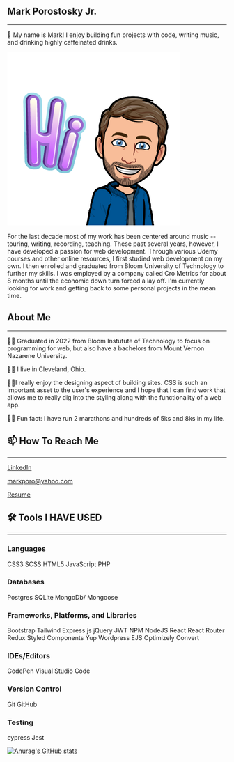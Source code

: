 ## Mark Porostosky Jr.

---

👋 My name is Mark! I enjoy building fun projects with code, writing music, and drinking highly caffeinated drinks.

![ME IN BITMOJI FASHION](https://raw.githubusercontent.com/markporo/markporo/main/images/PNG%20image-A4B6FC78982F-1.png)

For the last decade most of my work has been centered around music --touring, writing, recording, teaching. These past several years, however, I have developed a passion for web development. Through various Udemy courses and other online resources, I first studied web development on my own.  I then enrolled and graduated from Bloom University of Technology to further my skills.  I was employed by a company called Cro Metrics for about 8 months until the economic down turn forced a lay off.  I'm currently looking for work and getting back to some personal projects in the mean time. 

## About Me

---

👨🏻 Graduated in 2022 from Bloom Instutute of Technology to focus on programming for web, but also have a bachelors from Mount Vernon Nazarene University. 

💪🏻 I live in Cleveland, Ohio.  

🤘🏻I really enjoy the designing aspect of building sites. CSS is such an important asset to the user's experience and I hope that I can find work that allows me to really dig into the styling along with the functionality of a web app.

👊🏻 Fun fact: I have run 2 marathons and hundreds of 5ks and 8ks in my life.

## 📫 How To Reach Me

---

[LinkedIn](https://www.linkedin.com/in/markporo/)

markporo@yahoo.com

[Resume](https://docs.google.com/document/d/1AZLCNgAqQRZaL8bnWFh1k_vZux3gkdreJ_yiqqmZt70/edit?usp=sharing)

## 🛠 Tools I HAVE USED

---

### Languages

CSS3
SCSS
HTML5
JavaScript
PHP

### Databases

Postgres
SQLite
MongoDb/ Mongoose

### Frameworks, Platforms, and Libraries

Bootstrap
Tailwind
Express.js
jQuery
JWT
NPM
NodeJS
React
React Router
Redux
Styled Components
Yup
Wordpress
EJS
Optimizely
Convert

### IDEs/Editors

CodePen
Visual Studio Code

### Version Control

Git
GitHub

### Testing

cypress
Jest

[![Anurag's GitHub stats](https://github-readme-stats.vercel.app/api?username=markporo)](https://github.com/anuraghazra/github-readme-stats)
